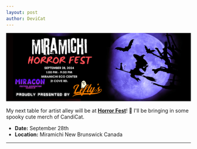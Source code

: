 ```yaml
---
layout: post
author: DeviCat
---
```


![](/img/HorrorFest2024.png)

My next table for artist alley will be at **[Horror Fest](https://www.miraconfestivals.ca/)**! 👻 I'll be bringing in some spooky cute merch of CandiCat.

- **Date:** September 28th
- **Location:** Miramichi New Brunswick Canada

---
